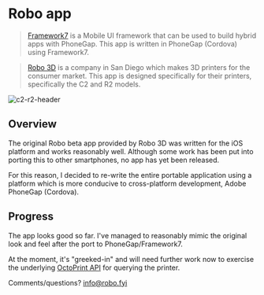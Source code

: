 # Robo app 

> [Framework7](http://www.idangero.us/framework7) is a Mobile UI framework that can be used to build hybrid apps with PhoneGap. This app is written in PhoneGap (Cordova) using Framework7. 

> [Robo 3D](https://robo3d.com) is a company in San Diego which makes 3D printers for the consumer market. This app is designed specifically for their printers, specifically the C2 and R2 models. 

![c2-r2-header](https://user-images.githubusercontent.com/15971213/32683766-b7311db8-c632-11e7-9f81-8d5e35315461.jpg)

## Overview
The original Robo beta app provided by Robo 3D was written for the iOS platform and works reasonably well. Although some work has been put into porting this to other smartphones, no app has yet been released.

For this reason, I decided to re-write the entire portable application using a platform which is more conducive to cross-platform development, Adobe PhoneGap (Cordova).

## Progress
The app looks good so far. I've managed to reasonably mimic the original look and feel after the port to PhoneGap/Framework7.

At the moment, it's "greeked-in" and will need further work now to exercise the underlying [OctoPrint API](http://docs.octoprint.org/en/master/api/) for querying the printer.

Comments/questions?  [info@robo.fyi](mailto:info@robo.fyi)



  
